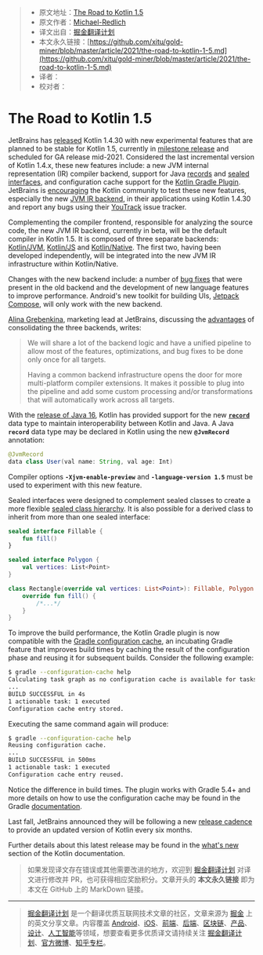 > * 原文地址：[The Road to Kotlin 1.5](https://www.infoq.com/news/2021/03/the-road-to-kotlin-1-5/)
> * 原文作者：[Michael-Redlich](Michael-Redlich)
> * 译文出自：[掘金翻译计划](https://github.com/xitu/gold-miner)
> * 本文永久链接：[https://github.com/xitu/gold-miner/blob/master/article/2021/the-road-to-kotlin-1-5.md](https://github.com/xitu/gold-miner/blob/master/article/2021/the-road-to-kotlin-1-5.md)
> * 译者：
> * 校对者：

# The Road to Kotlin 1.5

JetBrains has [released](https://blog.jetbrains.com/kotlin/2021/02/kotlin-1-4-30-released/) Kotlin 1.4.30 with new experimental features that are planned to be stable for Kotlin 1.5, currently in [milestone release](https://blog.jetbrains.com/kotlin/2021/03/kotlin-1-5-0-m2-released-ensure-smooth-migration-to-kotlin-1-5-0/) and scheduled for GA release mid-2021. Considered the last incremental version of Kotlin 1.4.x, these new features include: a new JVM internal representation (IR) compiler backend, support for Java [records](https://kotlinlang.org/docs/whatsnew1430.html#jvm-records-support) and [sealed interfaces](https://kotlinlang.org/docs/whatsnew1430.html#sealed-interfaces), and configuration cache support for the [Kotlin Gradle Plugin](https://kotlinlang.org/docs/gradle.html). JetBrains is [encouraging](https://blog.jetbrains.com/kotlin/2021/02/the-jvm-backend-is-in-beta-let-s-make-it-stable-together/) the Kotlin community to test these new features, especially the new [JVM IR backend](https://kotlinlang.org/docs/whatsnew1430.html#jvm-ir-compiler-backend-reaches-beta), in their applications using Kotlin 1.4.30 and report any bugs using their [YouTrack](https://youtrack.jetbrains.com/issues) issue tracker.

Complementing the compiler frontend, responsible for analyzing the source code, the new JVM IR backend, currently in beta, will be the default compiler in Kotlin 1.5. It is composed of three separate backends: [Kotlin/JVM](https://kotlinlang.org/docs/whatsnew1430.html#kotlin-jvm), [Kotlin/JS](https://kotlinlang.org/docs/js-overview.html) and [Kotlin/Native](https://kotlinlang.org/docs/native-overview.html). The first two, having been developed independently, will be integrated into the new JVM IR infrastructure within Kotlin/Native.

Changes with the new backend include: a number of [bug fixes](https://youtrack.jetbrains.com/issues/KT?q=%23fixed-in-jvm-ir%20sort%20by:%20votes&_ga=2.221556248.1626189385.1614553347-1788185777.1610805116) that were present in the old backend and the development of new language features to improve performance. Android's new toolkit for building UIs, [Jetpack Compose](https://developer.android.com/jetpack/compose), will only work with the new backend.

[Alina Grebenkina](https://www.linkedin.com/in/alina-grebenkina-19756346/), marketing lead at JetBrains, discussing the [advantages](https://blog.jetbrains.com/kotlin/2021/02/the-jvm-backend-is-in-beta-let-s-make-it-stable-together/) of consolidating the three backends, writes:

> We will share a lot of the backend logic and have a unified pipeline to allow most of the features, optimizations, and bug fixes to be done only once for all targets.
> 
> Having a common backend infrastructure opens the door for more multi-platform compiler extensions. It makes it possible to plug into the pipeline and add some custom processing and/or transformations that will automatically work across all targets.

With the [release of Java 16](https://www.infoq.com/news/2021/03/java16-released/), Kotlin has provided support for the new [**`record`**](https://cr.openjdk.java.net/~briangoetz/amber/datum.html) data type to maintain interoperability between Kotlin and Java. A Java **`record`** data type may be declared in Kotlin using the new **`@JvmRecord`** annotation:

```java
@JvmRecord
data class User(val name: String, val age: Int) 
```

Compiler options **`-Xjvm-enable-preview`** and **`-language-version 1.5`** must be used to experiment with this new feature.

Sealed interfaces were designed to complement sealed classes to create a more flexible [sealed class hierarchy](https://kotlinlang.org/docs/whatsnew1430.html#package-wide-sealed-class-hierarchies). It is also possible for a derived class to inherit from more than one sealed interface:

```kotlin
sealed interface Fillable {
    fun fill()
}

sealed interface Polygon {
    val vertices: List<Point>
}

class Rectangle(override val vertices: List<Point>): Fillable, Polygon {
    override fun fill() {
        /*...*/
    }
}
```

To improve the build performance, the Kotlin Gradle plugin is now compatible with the [Gradle configuration cache](https://docs.gradle.org/current/userguide/configuration_cache.html), an incubating Gradle feature that improves build times by caching the result of the configuration phase and reusing it for subsequent builds. Consider the following example:

```bash
$ gradle --configuration-cache help
Calculating task graph as no configuration cache is available for tasks: help
...
BUILD SUCCESSFUL in 4s
1 actionable task: 1 executed
Configuration cache entry stored.
```

Executing the same command again will produce:

```bash
$ gradle --configuration-cache help
Reusing configuration cache.
...
BUILD SUCCESSFUL in 500ms
1 actionable task: 1 executed
Configuration cache entry reused.
```

Notice the difference in build times. The plugin works with Gradle 5.4+ and more details on how to use the configuration cache may be found in the Gradle [documentation](https://docs.gradle.org/current/userguide/configuration_cache.html#config_cache:usage).

Last fall, JetBrains announced they will be following a new [release cadence](https://blog.jetbrains.com/kotlin/2020/10/new-release-cadence-for-kotlin-and-the-intellij-kotlin-plugin/) to provide an updated version of Kotlin every six months.

Further details about this latest release may be found in the [what's new](https://kotlinlang.org/docs/whatsnew1430.html) section of the Kotlin documentation.

> 如果发现译文存在错误或其他需要改进的地方，欢迎到 [掘金翻译计划](https://github.com/xitu/gold-miner) 对译文进行修改并 PR，也可获得相应奖励积分。文章开头的 **本文永久链接** 即为本文在 GitHub 上的 MarkDown 链接。

---

> [掘金翻译计划](https://github.com/xitu/gold-miner) 是一个翻译优质互联网技术文章的社区，文章来源为 [掘金](https://juejin.im) 上的英文分享文章。内容覆盖 [Android](https://github.com/xitu/gold-miner#android)、[iOS](https://github.com/xitu/gold-miner#ios)、[前端](https://github.com/xitu/gold-miner#前端)、[后端](https://github.com/xitu/gold-miner#后端)、[区块链](https://github.com/xitu/gold-miner#区块链)、[产品](https://github.com/xitu/gold-miner#产品)、[设计](https://github.com/xitu/gold-miner#设计)、[人工智能](https://github.com/xitu/gold-miner#人工智能)等领域，想要查看更多优质译文请持续关注 [掘金翻译计划](https://github.com/xitu/gold-miner)、[官方微博](http://weibo.com/juejinfanyi)、[知乎专栏](https://zhuanlan.zhihu.com/juejinfanyi)。
